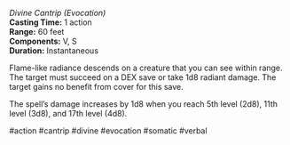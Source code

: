 *Divine Cantrip (Evocation)*  
**Casting Time:** 1 action  
**Range:** 60 feet  
**Components:** V, S  
**Duration:** Instantaneous

Flame-like radiance descends on a creature that you can see within range. The target must succeed on a DEX save or take 1d8 radiant damage. The target gains no benefit from cover for this save.

The spell’s damage increases by 1d8 when you reach 5th level (2d8), 11th level (3d8), and 17th level (4d8).

#action #cantrip #divine #evocation #somatic #verbal
